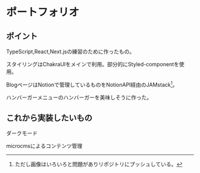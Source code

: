 # ポートフォリオ

## ポイント
TypeScript,React,Next.jsの練習のために作ったもの。

スタイリングはChakraUIをメインで利用。部分的にStyled-componentを使用。

BlogページはNotionで管理しているものをNotionAPI経由のJAMstack[^1]。

[^1]: ただし画像はいろいろと問題がありリポジトリにプッシュしている。

ハンバーガーメニューのハンバーガーを美味しそうに作った。

## これから実装したいもの
ダークモード

microcmsによるコンテンツ管理
